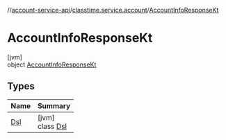 //[account-service-api](../../../index.md)/[classtime.service.account](../index.md)/[AccountInfoResponseKt](index.md)

# AccountInfoResponseKt

[jvm]\
object [AccountInfoResponseKt](index.md)

## Types

| Name | Summary |
|---|---|
| [Dsl](-dsl/index.md) | [jvm]<br>class [Dsl](-dsl/index.md) |
